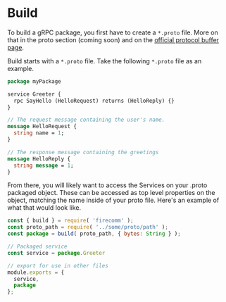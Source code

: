 # Build

To build a gRPC package, you first have to create a `*.proto` file. More on that in the proto section (coming soon) and on the [official protocol buffer page](https://developers.google.com/protocol-buffers/docs/overview).


Build starts with a `*.proto` file. Take the following `*.proto` file as an example. 

```protobuf
package myPackage

service Greeter {
  rpc SayHello (HelloRequest) returns (HelloReply) {}
}

// The request message containing the user's name.
message HelloRequest {
  string name = 1;
}

// The response message containing the greetings
message HelloReply {
  string message = 1;
}
```

From there, you will likely want to access the Services on your .proto packaged object. These can be accessed as top level properties on the object, matching the name inside of your proto file. Here's an example of what that would look like.

```javascript
const { build } = require( 'firecomm' );
const proto_path = require( '../some/proto/path' );
const package = build( proto_path, { bytes: String } );

// Packaged service
const service = package.Greeter

// export for use in other files
module.exports = {
  service,
  package
};
```